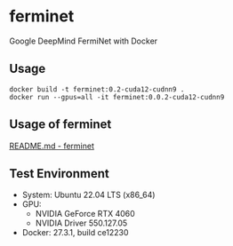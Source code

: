 # ferminet

Google DeepMind FermiNet with Docker

## Usage

```shell
docker build -t ferminet:0.2-cuda12-cudnn9 .
docker run --gpus=all -it ferminet:0.0.2-cuda12-cudnn9
```

## Usage of ferminet

[README.md - ferminet](./ferminet/README.md)

## Test Environment

- System: Ubuntu 22.04 LTS (x86_64)
- GPU:  
  - NVIDIA GeForce RTX 4060
  - NVIDIA Driver 550.127.05
- Docker: 27.3.1, build ce12230
